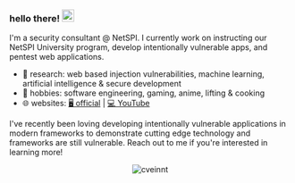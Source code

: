 ### hello there! <img src="https://media.giphy.com/media/hvRJCLFzcasrR4ia7z/giphy.gif" width="22">

I'm a security consultant @ NetSPI. I currently work on instructing our NetSPI University program, develop intentionally vulnerable apps, and pentest web applications.

- 🔭 research: web based injection vulnerabilities, machine learning, artificial intelligence & secure development
- 🌱 hobbies: software engineering, gaming, anime, lifting & cooking
- 🌐 websites: [🖥️ official](https://jscheetz.dev) | [💻 YouTube](https://youtube.com/@findingUrPasswd)

I've recently been loving developing intentionally vulnerable applications in modern frameworks to demonstrate cutting edge technology and frameworks are still vulnerable. Reach out to me if you're interested in learning more!

<p align="center"> <img src="https://github-readme-stats.vercel.app/api?username=jakescheetz&count_private=false&show_icons=true&hide_border=true&theme=tokyonight" alt="cveinnt" />
